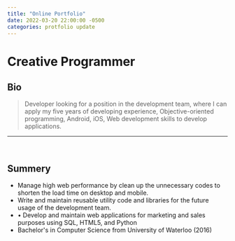 ```yaml
---
title: "Online Portfolio"
date: 2022-03-20 22:00:00 -0500
categories: protfolio update
---
```


# Creative Programmer


## Bio

> Developer looking for a position in the development team, where I can apply my five years of developing experience, Objective-oriented programming, Android, iOS, Web development skills to develop applications.

* * *
<br/>

## Summery

- Manage high web performance by clean up the unnecessary codes to shorten the load time on desktop and mobile. 
- Write and maintain reusable utility code and libraries for the future usage of the development team.
- •	Develop and maintain web applications for marketing and sales purposes using SQL, HTML5, and Python
- Bachelor's in Computer Science from University of Waterloo (2016)
<br/>